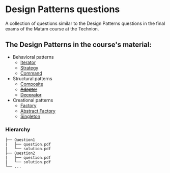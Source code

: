 # Design Patterns questions
A collection of questions similar to the Design Patterns questions in the final exams of the Matam course at the Technion.

## The Design Patterns in the course's material:
* Behavioral patterns
  * [Iterator](https://refactoring.guru/design-patterns/iterator)
  * [Strategy](https://refactoring.guru/design-patterns/strategy)
  * [Command](https://refactoring.guru/design-patterns/command)
* Structural patterns
  * [Composite](https://refactoring.guru/design-patterns/composite)
  * ~~[Adapter](https://refactoring.guru/design-patterns/adapter)~~
  * ~~[Decorator](https://refactoring.guru/design-patterns/decorator)~~
* Creational patterns
  * [Factory](https://refactoring.guru/design-patterns/factory-method)
  * [Abstract Factory](https://refactoring.guru/design-patterns/abstract-factory)
  * [Singleton](https://refactoring.guru/design-patterns/singleton)



### Hierarchy

    ├── Question1
    |   ├── question.pdf
    |   └── solution.pdf
    ├── Question2
    |   ├── question.pdf
    |   └── solution.pdf
    └── ...

